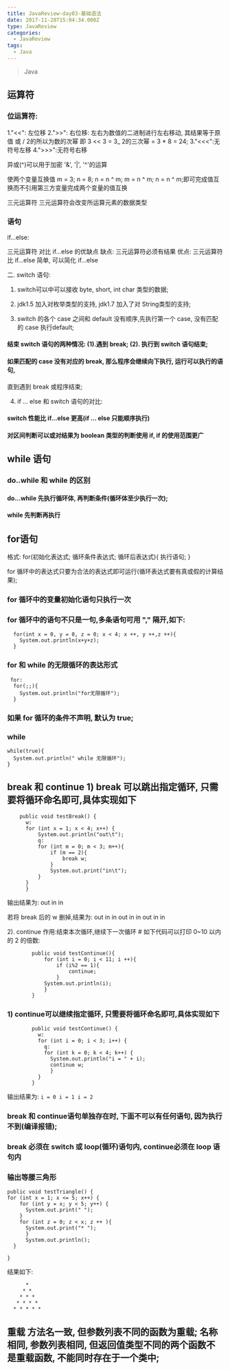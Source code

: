 ```yaml
---
title: JavaReview-day03-基础语法
date: 2017-11-28T15:04:34.000Z
type: JavaReview
categories:
  - JavaReview
tags:
  - Java
---
```


> Java

## 运算符

### 位运算符:

1."<<": 左位移 2.">>": 右位移: 左右为数值的二进制进行左右移动, 其结果等于原值 或 / 2的所以为数的次幂 即 3 << 3 = 3_ 2的三次幂 = 3 * 8 = 24; 3."<<<":无符号左移 4.">>>":无符号右移

异或(^)可以用于加密 '&', '|', '^'的运算

使两个变量互换值 m = 3; n = 8; n = n ^ m; m = n ^ m; n = n ^ m;即可完成值互换而不引用第三方变量完成两个变量的值互换

三元运算符 三元运算符会改变所运算元素的数据类型

### 语句

if...else:

三元运算符 对比 if...else 的优缺点 缺点: 三元运算符必须有结果 优点: 三元运算符比 if...else 简单, 可以简化 if...else

二. switch 语句:

1) switch可以中可以接收 byte, short, int char 类型的数据;

2) jdk1.5 加入对枚举类型的支持, jdk1.7 加入了对 String类型的支持;

3) switch 的各个 case 之间和 default 没有顺序,先执行第一个 case, 没有匹配的 case 执行default;


#### 结束 switch 语句的两种情况: (1).遇到 break; (2). 执行到 switch 语句结束;

#### 如果匹配的 case  没有对应的 break, 那么程序会继续向下执行, 运行可以执行的语句,
  直到遇到 break 或程序结束;

4) if ... else 和 switch 语句的对比:

#### switch 性能比 if...else 更高(if ... else 只能顺序执行)

#### 对区间判断可以或对结果为 boolean 类型的判断使用 if, if 的使用范围更广

##  while 语句

### do..while 和 while 的区别


#### do...while 先执行循环体, 再判断条件(循环体至少执行一次);
#### while 先判断再执行


## for语句

格式: for(初始化表达式; 循环条件表达式; 循环后表达式){ 执行语句; }


for 循环中的表达式只要为合法的表达式即可运行(循环表达式要有真或假的计算结果);


### for 循环中的变量初始化语句只执行一次

### for 循环中的语句不只是一句,多条语句可用 "," 隔开,如下:

```
  for(int x = 0, y = 0, z = 0; x < 4; x ++, y ++,z ++){
    System.out.println(x+y+z);
  }
```

### for 和 while 的无限循环的表达形式

```
 for:
  for(;;){
    System.out.println("for无限循环");
  }
```
### 如果 for 循环的条件不声明, 默认为 true;

### while
```
while(true){
  System.out.println(" while 无限循环");
}
```

## break 和 continue 1) break 可以跳出指定循环, 只需要将循环命名即可,具体实现如下


```
    public void testBreak() {
      w:
      for (int x = 1; x < 4; x++) {
          System.out.println("out\t");
          q:
          for (int m = 0; m < 3; m++){
              if (m == 2){
                  break w;
              }
              System.out.print("in\t");
          }
      }
      }
```

  输出结果为: out    in    in

  若将 break 后的 w 删掉,结果为: out    in    in    out    in    in    out    in    in


  2). continue
    作用:结束本次循环,继续下一次循环
    # 如下代码可以打印 0~10 以内的 2 的倍数:
```
        public void testContinue(){
            for (int i = 0; i < 11; i ++){
                if (i%2 == 1){
                    continue;
                }
            System.out.println(i);
            }
        }
```

### 1)  continue可以继续指定循环, 只需要将循环命名即可,具体实现如下
```
        public void testContinue() {
          w:
          for (int i = 0; i < 3; i++) {
            q:
            for (int k = 0; k < 4; k++) {
              System.out.println("i = " + i);
              continue w;
              }
          }
        }
```

输出结果为:
    ```
               i = 0
               i = 1
               i = 2
    ```
### break 和 continue语句单独存在时, 下面不可以有任何语句, 因为执行不到(编译报错);

### break 必须在 switch 或 loop(循环)语句内, continue必须在 loop 语句内

### 输出等腰三角形
```
public void testTriangle() {
for (int x = 1; x <= 5; x++) {
    for (int y = x; y < 5; y++) {
      System.out.print(" ");
    }
    for (int z = 0; z < x; z ++ ){
      System.out.print("* ");
      }
      System.out.println();
  }

}

```

  结果如下:

```
      *
     * *
    * * *
   * * * *
  * * * * *
```
## 重载 方法名一致, 但参数列表不同的函数为重载; 名称相同, 参数列表相同, 但返回值类型不同的两个函数不是重载函数, 不能同时存在于一个类中;
